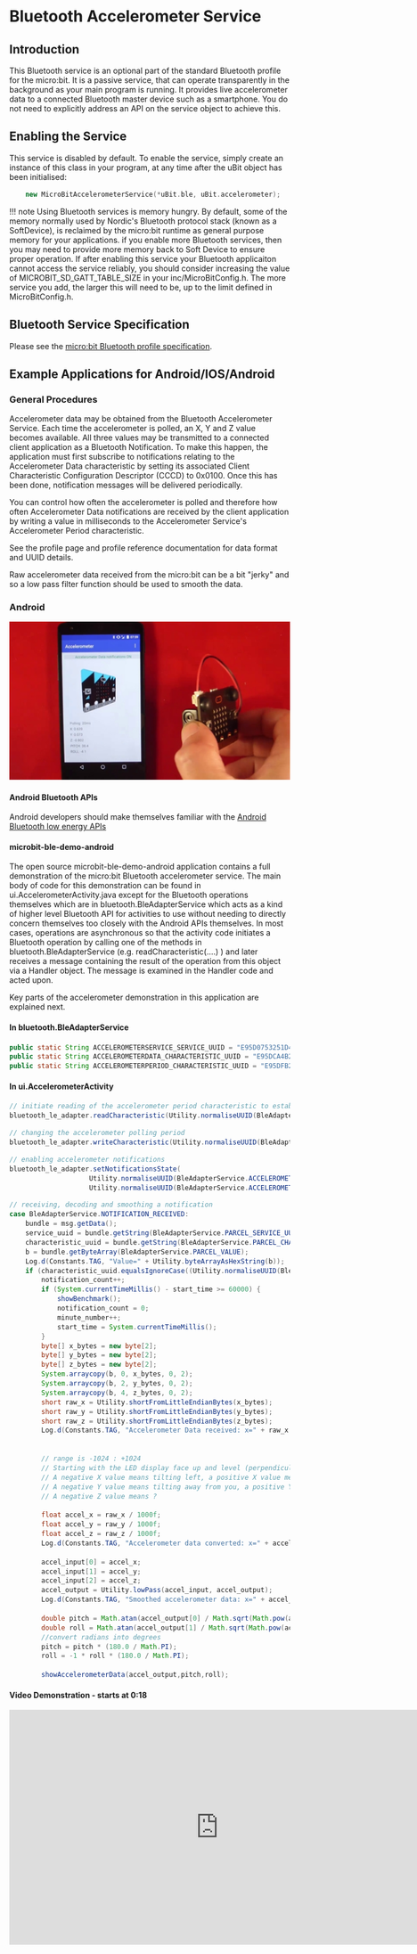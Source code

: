 # Bluetooth Accelerometer Service

## Introduction

This Bluetooth service is an optional part of the standard Bluetooth profile for the micro:bit. It is a passive service, that can operate transparently in the background as your main program is running. It provides live accelerometer data to a connected Bluetooth master device such as a smartphone. You do not need to explicitly address an API on the service object to achieve this.

## Enabling the Service

This service is disabled by default. To enable the service, simply create an instance of this class in your program, at any time after the uBit object has been initialised:

```cpp
    new MicroBitAccelerometerService(*uBit.ble, uBit.accelerometer);
```

!!! note
    Using Bluetooth services is memory hungry. By default, some of the memory normally used by Nordic's Bluetooth protocol stack (known as a SoftDevice), is reclaimed by the micro:bit runtime as general purpose memory for your applications. if you enable more Bluetooth services, then you may need to provide more memory back to Soft Device to ensure proper operation. If after enabling this service your Bluetooth applicaiton cannot access the service reliably, you should consider increasing the value of MICROBIT_SD_GATT_TABLE_SIZE in your inc/MicroBitConfig.h. The more service you add, the larger this will need to be, up to the limit defined in MicroBitConfig.h.

## Bluetooth Service Specification

 Please see the [micro:bit Bluetooth profile specification](../resources/bluetooth/microbit-profile-V1.9-Level-2.pdf).

## Example Applications for Android/IOS/Android

### General Procedures

Accelerometer data may be obtained from the Bluetooth Accelerometer Service. Each time the accelerometer is polled, an X, Y and Z value becomes available. All three values may be transmitted to a connected client application as a Bluetooth Notification. To make this happen, the application must first subscribe to notifications relating to the Accelerometer Data characteristic by setting its associated Client Characteristic Configuration Descriptor (CCCD) to 0x0100. Once this has been done, notification messages will be delivered periodically.

You can control how often the accelerometer is polled and therefore how often Accelerometer Data notifications are received by the client application by writing a value in milliseconds to the Accelerometer Service's Accelerometer Period characteristic.

See the profile page and profile reference documentation for data format and UUID details.

Raw accelerometer data received from the micro:bit can be a bit "jerky" and so a low pass filter function should be used to smooth the data.


### Android

<img src="../../resources/bluetooth/accelerometer_demo.png" alt="Accelerometer Demo">

#### Android Bluetooth APIs

Android developers should make themselves familiar with the [Android Bluetooth low energy APIs](http://developer.android.com/guide/topics/connectivity/bluetooth-le.html)

#### microbit-ble-demo-android

The open source microbit-ble-demo-android application contains a full demonstration of the micro:bit Bluetooth accelerometer service. The main body of code for this demonstration can be found in ui.AccelerometerActivity.java except for the Bluetooth operations themselves which are in bluetooth.BleAdapterService which acts as a kind of higher level Bluetooth API for activities to use without needing to directly concern themselves too closely with the Android APIs themselves. In most cases, operations are asynchronous so that the activity code initiates a Bluetooth operation by calling one of the methods in bluetooth.BleAdapterService (e.g. readCharacteristic(....) ) and later receives a message containing the result of the operation from this object via a Handler object. The message is examined in the Handler code and acted upon.

Key parts of the accelerometer demonstration in this application are explained next.

#### In bluetooth.BleAdapterService

``` java
public static String ACCELEROMETERSERVICE_SERVICE_UUID = "E95D0753251D470AA062FA1922DFA9A8";
public static String ACCELEROMETERDATA_CHARACTERISTIC_UUID = "E95DCA4B251D470AA062FA1922DFA9A8";
public static String ACCELEROMETERPERIOD_CHARACTERISTIC_UUID = "E95DFB24251D470AA062FA1922DFA9A8";
```

#### In ui.AccelerometerActivity

``` java
// initiate reading of the accelerometer period characteristic to establish the current value
bluetooth_le_adapter.readCharacteristic(Utility.normaliseUUID(BleAdapterService.ACCELEROMETERSERVICE_SERVICE_UUID), Utility.normaliseUUID(BleAdapterService.ACCELEROMETERPERIOD_CHARACTERISTIC_UUID));
```

``` java
// changing the accelerometer polling period
bluetooth_le_adapter.writeCharacteristic(Utility.normaliseUUID(BleAdapterService.ACCELEROMETERSERVICE_SERVICE_UUID), Utility.normaliseUUID(BleAdapterService.ACCELEROMETERPERIOD_CHARACTERISTIC_UUID), Utility.leBytesFromShort(Settings.getInstance().getAccelerometer_period()));
```

``` java
// enabling accelerometer notifications
bluetooth_le_adapter.setNotificationsState(
                    Utility.normaliseUUID(BleAdapterService.ACCELEROMETERSERVICE_SERVICE_UUID),
                    Utility.normaliseUUID(BleAdapterService.ACCELEROMETERDATA_CHARACTERISTIC_UUID), true);
```


``` java
// receiving, decoding and smoothing a notification
case BleAdapterService.NOTIFICATION_RECEIVED:
    bundle = msg.getData();
    service_uuid = bundle.getString(BleAdapterService.PARCEL_SERVICE_UUID);
    characteristic_uuid = bundle.getString(BleAdapterService.PARCEL_CHARACTERISTIC_UUID);
    b = bundle.getByteArray(BleAdapterService.PARCEL_VALUE);
    Log.d(Constants.TAG, "Value=" + Utility.byteArrayAsHexString(b));
    if (characteristic_uuid.equalsIgnoreCase((Utility.normaliseUUID(BleAdapterService.ACCELEROMETERDATA_CHARACTERISTIC_UUID)))) {
        notification_count++;
        if (System.currentTimeMillis() - start_time >= 60000) {
            showBenchmark();
            notification_count = 0;
            minute_number++;
            start_time = System.currentTimeMillis();
        }
        byte[] x_bytes = new byte[2];
        byte[] y_bytes = new byte[2];
        byte[] z_bytes = new byte[2];
        System.arraycopy(b, 0, x_bytes, 0, 2);
        System.arraycopy(b, 2, y_bytes, 0, 2);
        System.arraycopy(b, 4, z_bytes, 0, 2);
        short raw_x = Utility.shortFromLittleEndianBytes(x_bytes);
        short raw_y = Utility.shortFromLittleEndianBytes(y_bytes);
        short raw_z = Utility.shortFromLittleEndianBytes(z_bytes);
        Log.d(Constants.TAG, "Accelerometer Data received: x=" + raw_x + " y=" + raw_y + " z=" + raw_z);


        // range is -1024 : +1024
        // Starting with the LED display face up and level (perpendicular to gravity) and edge connector towards your body:
        // A negative X value means tilting left, a positive X value means tilting right
        // A negative Y value means tilting away from you, a positive Y value means tilting towards you
        // A negative Z value means ?

        float accel_x = raw_x / 1000f;
        float accel_y = raw_y / 1000f;
        float accel_z = raw_z / 1000f;
        Log.d(Constants.TAG, "Accelerometer data converted: x=" + accel_x + " y=" + accel_y + " z=" + accel_z);

        accel_input[0] = accel_x;
        accel_input[1] = accel_y;
        accel_input[2] = accel_z;
        accel_output = Utility.lowPass(accel_input, accel_output);
        Log.d(Constants.TAG, "Smoothed accelerometer data: x=" + accel_output[0] + " y=" + accel_output[1] + " z=" + accel_output[2]);

        double pitch = Math.atan(accel_output[0] / Math.sqrt(Math.pow(accel_output[1], 2) + Math.pow(accel_output[2], 2)));
        double roll = Math.atan(accel_output[1] / Math.sqrt(Math.pow(accel_output[0], 2) + Math.pow(accel_output[2], 2)));
        //convert radians into degrees
        pitch = pitch * (180.0 / Math.PI);
        roll = -1 * roll * (180.0 / Math.PI);

        showAccelerometerData(accel_output,pitch,roll);
```



#### Video Demonstration - starts at 0:18

<iframe src="https://player.vimeo.com/video/153078747" width="750" height="422" frameborder="0" webkitallowfullscreen mozallowfullscreen allowfullscreen></iframe>
